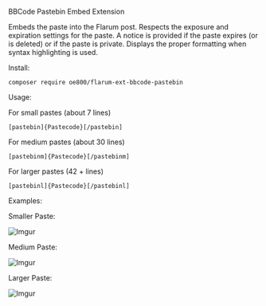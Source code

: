 BBCode Pastebin Embed Extension

Embeds the paste into the Flarum post. Respects the exposure and expiration settings for the paste. A notice is provided if the paste expires (or is deleted) or if the paste is private. Displays the proper formatting when syntax highlighting is used. 


Install:

`composer require oe800/flarum-ext-bbcode-pastebin`


Usage:

For small pastes (about 7 lines)

`[pastebin]{Pastecode}[/pastebin]`


For medium pastes (about 30 lines)

`[pastebinm]{Pastecode}[/pastebinm]`


For larger pastes (42 + lines)

`[pastebinl]{Pastecode}[/pastebinl]`





Examples:


Smaller Paste:

![Imgur](http://i.imgur.com/AOe4UmT.png)


Medium Paste:

![Imgur](http://i.imgur.com/lwBBC9J.png)


Larger Paste:

![Imgur](http://i.imgur.com/UAebC3b.png)








